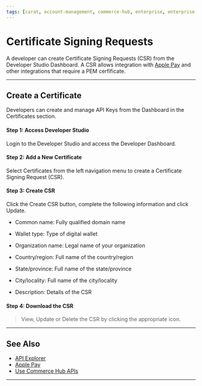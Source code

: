 ```yaml
---
tags: [carat, account-management, commerce-hub, enterprise, enterprise-portal, key-management, certificate, csr, apple-pay]
---
```


# Certificate Signing Requests

A developer can create Certificate Signing Requests (CSR) from the Developer Studio Dashboard. A CSR allows integration with [Apple Pay](?path=docs/Online-Mobile-Digital/Wallets-AltPayments/Apple-Pay/Apple-Pay.md) and other integrations that require a PEM cerfificate.

---

## Create a Certificate

Developers can create and manage API Keys from the Dashboard in the Certificates section.

#### Step 1: Access Developer Studio

Login to the Developer Studio and access the Developer Dashboard. 

#### Step 2: Add a New Certificate

Select Certificates from the left navigation menu to create a Certificate Signing Request (CSR).

#### Step 3: Create CSR

Click the Create CSR button, complete the following information and click Update.

- Common name: Fully qualified domain name

- Wallet type: Type of digital wallet

- Organization name: Legal name of your organization

- Country/region: Full name of the country/region

- State/province: Full name of the state/province

- City/locality: Full name of the city/locality

- Description: Details of the CSR

#### Step 4: Download the CSR

<!-- theme: info -->
> View, Update or Delete the CSR by clicking the appropriate icon. 



---

## See Also

- [API Explorer](../api/?type=post&path=/payments/v1/charges)
- [Apple Pay](?path=docs/Online-Mobile-Digital/Wallets-AltPayments/Apple-Pay/Apple-Pay.md)
- [Use Commerce Hub APIs](?path=docs/Resources/API-Documents/Use-Our-APIs.md)


---
